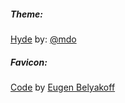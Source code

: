 ##### Theme: 
[Hyde](http://hyde.getpoole.com/) by: [@mdo](https://github.com/mdo)

##### Favicon:
[Code](http://thenounproject.com/term/code/40023/) by [Eugen Belyakoff](http://www.thenounproject.com/eugen.belyakoff)
